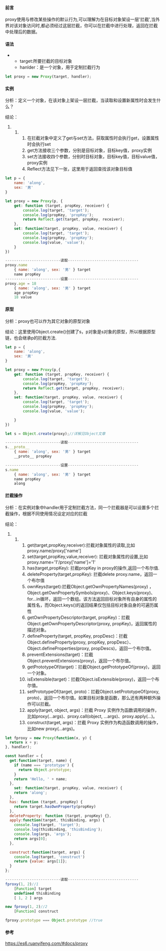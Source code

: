 #### 前言

proxy使用与修改某些操作的默认行为,可以理解为在目标对象架设一层'拦截',当外界对该对象访问时,都必须经过这层拦截，你可以在拦截中进行处理，返回在拦截中处理后的数据。

#### 语法

-   -   target:所要拦截的目标对象
    -   hanlder：是一个对象，用于定制拦截行为

```js
let proxy = new Proxy(target, handler);
```

#### 实例

分析：定义一个对象，在该对象上架设一层拦截，当读取和设置新属性时会发生什么？

结论：

1.  1.  1.  在拦截对象中定义了get与set方法，获取属性时会执行get，设置属性时会执行set
        1.  get方法接收三个参数，分别是目标对象，目标key值，proxy实例
        1.  set方法接收四个参数，分别时目标对象，目标key值，目标value值，proxy实例
        1.  Reflect方法见下一张，这里用于返回查找该对象目标值

```js
let p = {
    name: 'along',
    sex: '男'
}

let proxy = new Proxy(p, {
    get: function (target, propKey, receiver) {
        console.log(target, 'target');
        console.log(propKey, 'propKey');
        return Reflect.get(target, propKey, receiver);
    },
    set: function(target, propKey, value, receiver) {
        console.log(target, 'target');
        console.log(propKey, 'propKey');
        console.log(value, 'value');
    }
})

-------------------------读取--------------------------------
proxy.name
	{ name: 'along', sex: '男' } target
	name propKey
-------------------------设置--------------------------------
proxy.age = 18
	{ name: 'along', sex: '男' } target
	age propKey
	18 value
```

#### 原型

分析：proxy也可以作为其它对象的原型对象

结论：这里使用Object.create()创建了s，p对象是s对象的原型，所以根据原型链，也会继承p的拦截方法.

```js
let p = {
    name: 'along',
    sex: '男'
}

let proxy = new Proxy(p,{
    get: function (target, propKey, receiver) {
        console.log(target, 'target');
        console.log(propKey, 'propKey');
        return Reflect.get(target, propKey, receiver);
    },
    set: function(target, propKey, value, receiver) {
        console.log(target, 'target');
        console.log(propKey, 'propKey');
        console.log(value, 'value');

    }
})

let s = Object.create(proxy);//详解见Object文章

-------------------------读取--------------------------------
s.__proto__
	{ name: 'along', sex: '男' } target
	__proto__ propKey

-------------------------设置--------------------------------
s.name
	{ name: 'along', sex: '男' } target
	name propKey
	along
```

#### 拦截操作

分析：在实例对象中handler用于定制拦截方法，同一个拦截器是可以设置多个拦截操作，根据不同使用情况设定对应的拦截

结论：

1.  1.  1.  get(target,propKey,receiver):拦截对象属性的读取,比如proxy.name/proxy['name']
        1.  set(target,propKey,value,receiver): 拦截对象属性的设置,比如proxy.name='1'/proxy['name']='1'
        1.  has(target,propKey): 拦截propKey in proxy的操作,返回一个布尔值.
        1.  deleteProperty(target,propKey): 拦截delete proxy.name，返回一个布尔值
        1.  ownKeys(target):拦截Object.getOwnPropertyNames(proxy) ，Object.getOwnPropertySymbols(proxy)、Object.keys(proxy)、for...in循环，返回一个数组。该方法返回目标对象所有自身的属性的属性名，而Object.keys()的返回结果仅包括目标对象自身的可遍历属性
        1.  getOwnPropertyDescriptor(target, propKey)：拦截Object.getOwnPropertyDescriptor(proxy, propKey)，返回属性的描述对象。
        1.  defineProperty(target, propKey, propDesc)：拦截Object.defineProperty(proxy, propKey, propDesc）、Object.defineProperties(proxy, propDescs)，返回一个布尔值。
        1.  preventExtensions(target)：拦截Object.preventExtensions(proxy)，返回一个布尔值。
        1.  getPrototypeOf(target)：拦截Object.getPrototypeOf(proxy)，返回一个对象。
        1.  isExtensible(target)：拦截Object.isExtensible(proxy)，返回一个布尔值。
        1.  setPrototypeOf(target, proto)：拦截Object.setPrototypeOf(proxy, proto)，返回一个布尔值。如果目标对象是函数，那么还有两种额外操作可以拦截。
        1.  apply(target, object, args)：拦截 Proxy 实例作为函数调用的操作，比如proxy(...args)、proxy.call(object, ...args)、proxy.apply(...)。
        1.  construct(target, args)：拦截 Proxy 实例作为构造函数调用的操作，比如new proxy(...args)。

```js
let fproxy = new Proxy(function(x, y) {
  return x + y;
}, handler);

const handler = {
  get:function(target, name) {
    if (name === 'prototype') {
      return Object.prototype;
    }
    return 'Hello, ' + name;
  },
	set: function(target, propKey, value, receiver) {
  	return 'along';
  },
  has: function (target, propKey) {
  	return target.hasOwnProperty(propKey)
  },
  deleteProperty: function (target, propKey) {},
  apply:function(target, thisBinding, args) {
    console.log(target, 'target');
    console.log(thisBinding, 'thisBinding');
    console.log(args, 'args');
    return args[0];
  },

  construct:function(target, args) {
    console.log(target, 'construct')
    return {value: args[1]};
  }
};

-------------------------读取--------------------------------
fproxy(1, 2)//1
	[Function] target
	undefined thisBinding
	[ 1, 2 ] args

new fproxy(1, 2)//2
	[Function] construct

fproxy.prototype === Object.prototype //true
```

#### 参考

<https://es6.ruanyifeng.com/#docs/proxy>